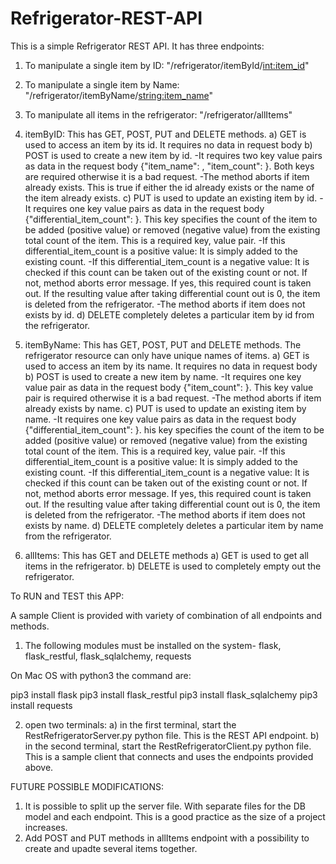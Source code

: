 # Refrigerator-REST-API

This is a simple Refrigerator REST API. It has three endpoints:

1) To manipulate a single item by ID: "/refrigerator/itemById/<int:item_id>"
2) To manipulate a single item by Name: "/refrigerator/itemByName/<string:item_name>"
3) To manipulate all items in the refrigerator: "/refrigerator/allItems"

1) itemByID: This has GET, POST, PUT and DELETE methods. 
    a) GET is used to access an item by its id. 
       It requires no data in request body
    b) POST is used to create a new item by id.
       -It requires two key value pairs as data in the request body {"item_name": <string>, "item_count": <int>}. Both keys are required otherwise it is a bad request. 
       -The method aborts if item already exists. This is true if either the id already exists or the name of the item already exists.
    c) PUT is used to update an existing item by id.
       -It requires one key value pairs as data in the request body {"differential_item_count": <int>}. This key specifies the count of the item to be added (positive value) or removed (negative value) from the existing total count of the item. This is a required key, value pair. 
            -If this differential_item_count is a positive value: It is simply added to the existing count.
            -If this differential_item_count is a negative value: It is checked if this count can be taken out of the existing count or not. If not, method aborts error message. If yes, this required count is taken out. If the resulting value after taking differential count out is 0, the item is deleted from the refrigerator.
       -The method aborts if item does not exists by id.
    d) DELETE completely deletes a particular item by id from the refrigerator.

2) itemByName: This has GET, POST, PUT and DELETE methods. The refrigerator resource can only have unique names of items.
    a) GET is used to access an item by its name. 
       It requires no data in request body
    b) POST is used to create a new item by name.
       -It requires one key value pair as data in the request body {"item_count": <int>}. This key value pair is required otherwise it is a bad request. 
       -The method aborts if item already exists by name.
    c) PUT is used to update an existing item by name.
       -It requires one key value pairs as data in the request body {"differential_item_count": <int>}. his key specifies the count of the item to be added (positive value) or removed (negative value) from the existing total count of the item. This is a required key, value pair. 
            -If this differential_item_count is a positive value: It is simply added to the existing count.
            -If this differential_item_count is a negative value: It is checked if this count can be taken out of the existing count or not. If not, method aborts error message. If yes, this required count is taken out. If the resulting value after taking differential count out is 0, the item is deleted from the refrigerator.
       -The method aborts if item does not exists by name.
    d) DELETE completely deletes a particular item by name from the refrigerator.

3) allItems: This has GET and DELETE methods
    a) GET is used to get all items in the refrigerator.
    b) DELETE is used to completely empty out the refrigerator.


  To RUN and TEST this APP:

A sample Client is provided with variety of combination of all endpoints and methods. 

1) The following modules must be installed on the system- flask, flask_restful, flask_sqlalchemy, requests

On Mac OS with python3 the command are:

pip3 install flask
pip3 install flask_restful
pip3 install flask_sqlalchemy
pip3 install requests

2) open two terminals:
    a) in the first terminal, start the RestRefrigeratorServer.py python file. This is the REST API endpoint.
    b) in the second terminal, start the RestRefrigeratorClient.py python file. This is a sample client that connects and uses the endpoints provided above.


  FUTURE POSSIBLE MODIFICATIONS: 

1) It is possible to split up the server file. With separate files for the DB model and each endpoint. This is a good practice as the size of a project increases.
2) Add POST and PUT methods in allItems endpoint with a possibility to create and upadte several items together. 
